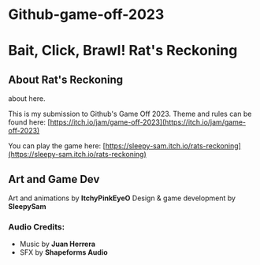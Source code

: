 # Github-game-off-2023
# Bait, Click, Brawl! Rat's Reckoning

## About Rat's Reckoning

about here.

This is my submission to Github's Game Off 2023. Theme and rules can be found here: [https://itch.io/jam/game-off-2023](https://itch.io/jam/game-off-2023)

You can play the game here: [https://sleepy-sam.itch.io/rats-reckoning](https://sleepy-sam.itch.io/rats-reckoning)

## Art and Game Dev
Art and animations by **ItchyPinkEyeO**
Design & game development by **SleepySam**

### Audio Credits:
- Music by **Juan Herrera**
- SFX by **Shapeforms Audio**
